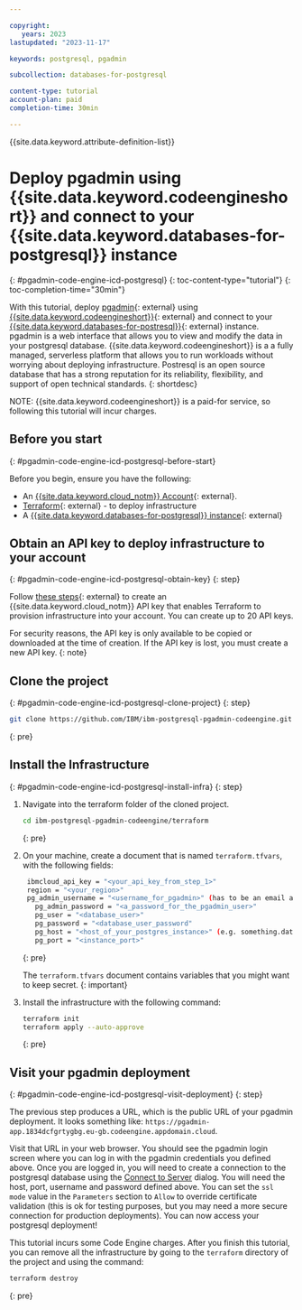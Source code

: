 ```yaml
---

copyright:
   years: 2023
lastupdated: "2023-11-17"

keywords: postgresql, pgadmin

subcollection: databases-for-postgresql

content-type: tutorial
account-plan: paid
completion-time: 30min

---
```


{{site.data.keyword.attribute-definition-list}}

# Deploy pgadmin using {{site.data.keyword.codeengineshort}} and connect to your {{site.data.keyword.databases-for-postgresql}} instance
{: #pgadmin-code-engine-icd-postgresql}
{: toc-content-type="tutorial"}
{: toc-completion-time="30min"}

With this tutorial, deploy [pgadmin](https://www.pgadmin.org/){: external} using [{{site.data.keyword.codeengineshort}}](https://www.ibm.com/products/code-engine){: external} and connect to your [{{site.data.keyword.databases-for-postresql}}](https://www.ibm.com/products/databases-for-postgresql){: external} instance. pgadmin is a web interface that allows you to view and modify the data in your postgresql database. {{site.data.keyword.codeengineshort}} is a a fully managed, serverless platform that allows you to run workloads without worrying about deploying infrastructure. Postresql is an open source database that has a strong reputation for its reliability, flexibility, and support of open technical standards.
{: shortdesc}

NOTE: {{site.data.keyword.codeengineshort}} is a paid-for service, so following this tutorial will incur charges.

## Before you start
{: #pgadmin-code-engine-icd-postgresql-before-start}

Before you begin, ensure you have the following:

- An [{{site.data.keyword.cloud_notm}} Account](https://cloud.ibm.com/registration){: external}.
- [Terraform](https://www.terraform.io/){: external} - to deploy infrastructure
- A [{{site.data.keyword.databases-for-postgresql}} instance](https://cloud.ibm.com/databases/databases-for-postgresql/create){: external}

## Obtain an API key to deploy infrastructure to your account
{: #pgadmin-code-engine-icd-postgresql-obtain-key}
{: step}

Follow [these steps](/docs/account?topic=account-userapikey&interface=ui#create_user_key){: external} to create an {{site.data.keyword.cloud_notm}} API key that enables Terraform to provision infrastructure into your account. You can create up to 20 API keys.

For security reasons, the API key is only available to be copied or downloaded at the time of creation. If the API key is lost, you must create a new API key.
{: note}

## Clone the project
{: #pgadmin-code-engine-icd-postgresql-clone-project}
{: step}

```sh
git clone https://github.com/IBM/ibm-postgresql-pgadmin-codeengine.git
```
{: pre}

## Install the Infrastructure
{: #pgadmin-code-engine-icd-postgresql-install-infra}
{: step}

1. Navigate into the terraform folder of the cloned project.

   ```sh
   cd ibm-postgresql-pgadmin-codeengine/terraform
   ```
   {: pre}

1. On your machine, create a document that is named `terraform.tfvars`, with the following fields:

   ```sh
    ibmcloud_api_key = "<your_api_key_from_step_1>"
    region = "<your_region>"
    pg_admin_username = "<username_for_pgadmin>" (has to be an email address e.g. user@domain.com)
      pg_admin_password = "<a_password_for_the_pgadmin_user>"
      pg_user = "<database_user>"
      pg_password = "<database_user_password"
      pg_host = "<host_of_your_postgres_instance>" (e.g. something.databases.appdomain.cloud)
      pg_port = "<instance_port>"
   ```
   {: pre}

   The `terraform.tfvars` document contains variables that you might want to keep secret.
   {: important}

1. Install the infrastructure with the following command:

   ```sh
   terraform init
   terraform apply --auto-approve
   ```
   {: pre}

## Visit your pgadmin deployment
{: #pgadmin-code-engine-icd-postgresql-visit-deployment}
{: step}

The previous step produces a URL, which is the public URL of your pgadmin deployment. It looks something like: `https://pgadmin-app.1834dcfgrtygbg.eu-gb.codeengine.appdomain.cloud`.

Visit that URL in your web browser. You should see the pgadmin login screen where you can log in with the pgadmin credentials you defined above.
Once you are logged in, you will need to create a connection to the postgresql database using the [Connect to Server](https://www.pgadmin.org/docs/pgadmin4/development/connecting.html) dialog. You will need the host, port, username and password defined above. You can set the `ssl mode` value in the `Parameters` section to `Allow` to override certificate validation (this is ok for testing purposes, but you may need a more secure connection for production deployments). You can now access your postgresql deployment!

This tutorial incurs some Code Engine charges. After you finish this tutorial, you can remove all the infrastructure by going to the `terraform` directory of the project and using the command:

```sh
terraform destroy
```
{: pre}
